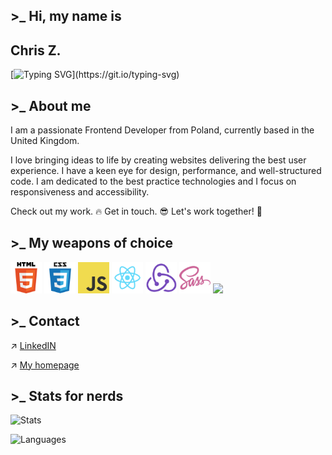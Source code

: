 ## >_ Hi, my name is 
## Chris Z.

[![Typing SVG](https://readme-typing-svg.herokuapp.com?color=%237C3AED&size=30&lines=I+build+websites.)](https://git.io/typing-svg)

## >_ About me

I am a passionate Frontend Developer from Poland, currently based in the United Kingdom.

I love bringing ideas to life by creating websites delivering the best user experience. I have a keen eye for design, performance, and well-structured code. I am dedicated to the best practice technologies and I focus on responsiveness and accessibility.

Check out my work. 🔥 Get in touch. 😎 Let's work together!  🤝

## >_ My weapons of choice

<p align="left"> 

<img src="https://raw.githubusercontent.com/github/explore/80688e429a7d4ef2fca1e82350fe8e3517d3494d/topics/html/html.png" height="50"/> 
<img src="https://raw.githubusercontent.com/github/explore/80688e429a7d4ef2fca1e82350fe8e3517d3494d/topics/css/css.png" height="50"/> 
<img src="https://raw.githubusercontent.com/github/explore/80688e429a7d4ef2fca1e82350fe8e3517d3494d/topics/javascript/javascript.png" height="50"/> 
<img src="https://raw.githubusercontent.com/github/explore/80688e429a7d4ef2fca1e82350fe8e3517d3494d/topics/react/react.png" height="50"/> 
<img src="https://raw.githubusercontent.com/github/explore/80688e429a7d4ef2fca1e82350fe8e3517d3494d/topics/redux/redux.png" height="50"/> 
<img src="https://raw.githubusercontent.com/github/explore/80688e429a7d4ef2fca1e82350fe8e3517d3494d/topics/sass/sass.png" height="50"/> 
<img src="https://avatars.githubusercontent.com/u/5155369?s=200&v=4" height="50"/> 
 
 ## >_ Contact
 ↗️ [LinkedIN](https://www.linkedin.com/in/chrisZ85/)
 
 ↗️  [My homepage](https://chris-z.netlify.app/)


 ## >_ Stats for nerds

![Stats](https://github-readme-stats.vercel.app/api?username=Chris-Z-85&count_private=true&show_icons=true&theme=dark)
 
![Languages](https://github-readme-stats.vercel.app/api/top-langs/?username=Chris-Z-85&theme=dark&layout=compact)
